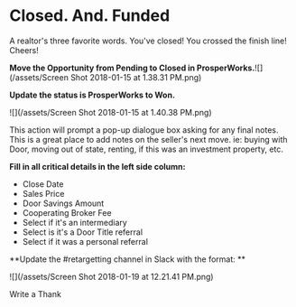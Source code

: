 # Closed. And. Funded

A realtor's three favorite words. You've closed! You crossed the finish line! Cheers!

**Move the Opportunity from Pending to Closed in ProsperWorks.**![](/assets/Screen Shot 2018-01-15 at 1.38.31 PM.png)

**Update the status is ProsperWorks to Won.**

![](/assets/Screen Shot 2018-01-15 at 1.40.38 PM.png)

This action will prompt a pop-up dialogue box asking for any final notes. This is a great place to add notes on the seller's next move. ie: buying with Door, moving out of state, renting, if this was an investment property, etc.

**Fill in all critical details in the left side column:**

* Close Date
* Sales Price
* Door Savings Amount
* Cooperating Broker Fee
* Select if it's an intermediary
* Select is it's a Door Title referral
* Select if it was a personal referral

**Update the \#retargetting channel in Slack with the format:  **

![](/assets/Screen Shot 2018-01-19 at 12.21.41 PM.png)

Write a Thank

